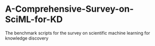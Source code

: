 # A-Comprehensive-Survey-on-SciML-for-KD
The benchmark scripts for the survey on scientific machine learning for knowledge discovery
